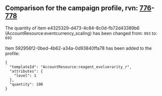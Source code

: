 ## Comparison for the campaign profile, rvn: [776](https://github.com/PRO100KatYT/FortniteProfileRevisions/tree/main/profiles/campaign/776%20campaign.json)-[778](https://github.com/PRO100KatYT/FortniteProfileRevisions/tree/main/profiles/campaign/778%20campaign.json)

The quantity of item e4325329-d473-4c84-8c0d-fb72d43389b6 (AccountResource:eventcurrency_scaling) has been changed from: `993` to: `693`
<br><br>
Item 592956f2-0bed-4b62-a34a-0d93840ffa78 has been added to the profile:

```
{
  "templateId": "AccountResource:reagent_evolverarity_r",
  "attributes": {
    "level": 1
  },
  "quantity": 100
}
```

<br><br>
